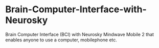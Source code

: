 # Brain-Computer-Interface-with-Neurosky
Brain Computer Interface (BCI) with Neurosky Mindwave Mobile 2 that enables anyone to use a computer, mobilephone etc.
